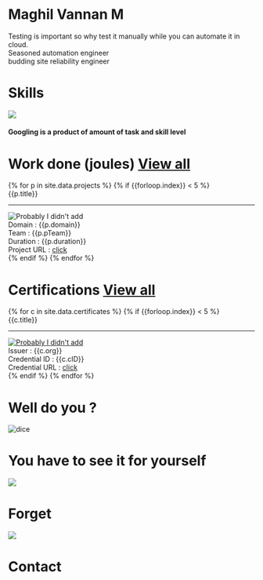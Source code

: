 <div class="flex-center">
  <!---<div class="center" style="width:350px;">
    <img class="dp" src="{{site.baseurl}}/images/harold.jpg">
    <div class="quote">
      <div>Developing webpages from scratch is fun</div>
      <div class="author"> ~ Maghil Vannan M</div>
    </div>
  </div> --->
  <div id='container'></div>
  <div class="leftside block-head">
    <h1 class="heading">Maghil Vannan M</h1>
    <div class="para flex-column">
      <div>Testing is important so why test it manually while you can automate it in cloud.</div>
      <div>Seasoned automation engineer</div>
      <div>budding site reliability engineer</div>
    </div>
  </div>
  <div class="grand-parent">
    <h1 class="heading">Skills</h1>
    <div class ="parent-margin">
      <img class ="chart" src="{{site.baseurl}}/images/skillChart.png">
      <div class ="center-hor">
        <h4>Googling is a product of amount of task and skill level</h4>
      </div>
    </div>
  </div>
  <div class="grand-parent">
    <h1 class="heading">Work done (joules) 
      <a href="{{site.baseurl}}/projects" class="btn btn-github"><span class="icon"></span>View all</a> 
    </h1>
    <div class="parent">
      {% for p in site.data.projects %}
        {% if {{forloop.index}} < 5 %}  <!-- for loop starts from 1-->
          <div class="child">
            <div class="title">{{p.title}}</div>
            <hr class="seperator">
            <div><img class="project-img" src="{{site.baseurl}}/images/projects/{{p.pImg}}" alt="Probably I didn't add"></div>
            <div>Domain : {{p.domain}}</div>
            <div>Team : {{p.pTeam}}</div>   
            <div>Duration : {{p.duration}}</div>                 
            <div>Project URL : <a class="course" href="{{p.pURL}}">click</a></div>
          </div>
        {% endif %}
      {% endfor %}
    </div>
  </div>
  <div class="grand-parent">
    <h1 class="heading">Certifications  
      <a href="{{site.baseurl}}/certificates" class="btn btn-github"><span class="icon"></span>View all</a>
    </h1>
    <div class="parent">
      {% for c in site.data.certificates %}
        {% if {{forloop.index}} < 5 %}
          <div class="child">
            <div class="title">{{c.title}}</div>
            <hr class="seperator">
            <div>
              <a href="{{site.baseurl}}/images/certificates/{{c.cImg}}" >
                <img class="certificate-img" src="{{site.baseurl}}/images/certificates/{{c.cImg}}" alt="Probably I didn't add">
              </a>
            </div>
            <div>Issuer : {{c.org}}</div>
            <div>Credential ID : {{c.cID}}</div>
            <div>Credential URL : <a class="course" href="{{c.cURL}}">click</a></div>
          </div>
        {% endif %}
      {% endfor %}
    </div>
  <div>
  <div class="grand-parent">
    <h1 class="heading">Well do you ?</h1>
    <div class="parent-margin">
      <div class="dice-child">
        <img onclick="thoughts()" class ="dice" src="{{site.baseurl}}/images/random1.png" alt="dice">
      </div>
      <div class ="random-post center-hor">
        <div id="idea"></div>
      </div>
    </div>
  </div>
  <div class="grand-parent">
    <h1 class="heading"> You have to see it for yourself </h1>
    <div class="parent-margin">      
      <div class="pill-child">
        <img onclick="forget()" class="pill" src="{{site.baseurl}}/images/blue.png"><h1 class="pill-text">Forget</h1>
      </div>
      <div class="pill-child">
        <img onclick="contact()" class="pill" src="{{site.baseurl}}/images/red.png"><h1 class="pill-text">Contact</h1>
      </div>
    </div>
  </div>
</div>
